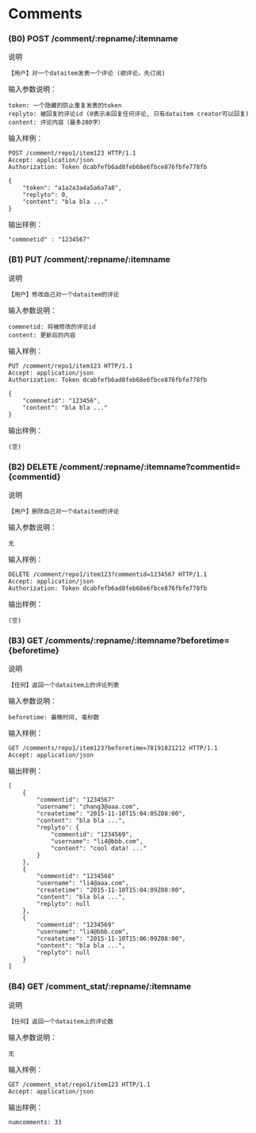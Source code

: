 # Comments

### (B0) POST /comment/:repname/:itemname

说明

	【用户】对一个dataitem发表一个评论 (欲评论，先订阅)

输入参数说明：
	
	token: 一个隐藏的防止重复发表的token
	replyto: 被回复的评论id (0表示未回复任何评论, 只有dataitem creator可以回复)
	content: 评论内容（最多200字）

输入样例：

	POST /comment/repo1/item123 HTTP/1.1 
	Accept: application/json
	Authorization: Token dcabfefb6ad8feb68e6fbce876fbfe778fb
	
	{
		"token": "a1a2a3a4a5a6a7a8",
		"replyto": 0,
		"content": "bla bla ..."
	}

输出样例：


	"commnetid" : "1234567"

### (B1) PUT /comment/:repname/:itemname

说明

	【用户】修改自己对一个dataitem的评论

输入参数说明：
	
	commnetid: 将被修改的评论id
	content: 更新后的内容

输入样例：

	PUT /comment/repo1/item123 HTTP/1.1 
	Accept: application/json
	Authorization: Token dcabfefb6ad8feb68e6fbce876fbfe778fb
	
	{
		"commnetid": "123456",
		"content": "bla bla ..."
	}

输出样例：

	(空)

### (B2) DELETE /comment/:repname/:itemname?commentid={commentid}

说明

	【用户】删除自己对一个dataitem的评论

输入参数说明：
	
	无

输入样例：

	DELETE /comment/repo1/item123?commentid=1234567 HTTP/1.1 
	Accept: application/json
	Authorization: Token dcabfefb6ad8feb68e6fbce876fbfe778fb

输出样例：

	(空)

### (B3) GET /comments/:repname/:itemname?beforetime={beforetime}

说明

	【任何】返回一个dataitem上的评论列表

输入参数说明：
	
	beforetime: 最晚时间, 毫秒数

输入样例：

	GET /comments/repo1/item123?beforetime=78191821212 HTTP/1.1 
	Accept: application/json

输出样例：

	[
		{
			"commentid": "1234567"
			"username": "zhang3@aaa.com",
			"createtime": "2015-11-10T15:04:05Z08:00",
			"content": "bla bla ...",
			"replyto": {
				"commentid": "1234569",
				"username": "li4@bbb.com",
				"content": "cool data! ..."
			}
		},
		{
			"commentid": "1234568"
			"username": "li4@aaa.com",
			"createtime": "2015-11-10T15:04:09Z08:00",
			"content": "bla bla ...",
			"replyto": null
		},
		{
			"commentid": "1234569"
			"username": "li4@bbb.com",
			"createtime": "2015-11-10T15:06:09Z08:00",
			"content": "bla bla ...",
			"replyto": null
		}
	]

### (B4) GET /comment_stat/:repname/:itemname

说明

	【任何】返回一个dataitem上的评论数

输入参数说明：
	
	无

输入样例：

	GET /comment_stat/repo1/item123 HTTP/1.1 
	Accept: application/json

输出样例：

	numcomments: 33

